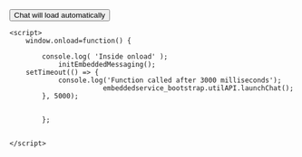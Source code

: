 <html>
	<script type='text/javascript'>
	function initEmbeddedMessaging() {
		console.log('Inside initEmbeddedMessaging');
		try {
			embeddedservice_bootstrap.settings.language = 'en_US'; // For example, enter 'en' or 'en-US'

			embeddedservice_bootstrap.init(
				'00D5g00000KLfIK',
				'Contact_Us_MIAW_deployement',
				'https://spabbaraju-231030-844-demo.my.site.com/ESWContactUsMIAWdeploy1699278255115',
				{
					scrt2URL: 'https://spabbaraju-231030-844-demo.my.salesforce-scrt.com'
				}
			);
		} catch (err) {
			console.error('Error loading Embedded Messaging: ', err);
		}
	};
</script>
<script type='text/javascript' src='https://spabbaraju-231030-844-demo.my.site.com/ESWContactUsMIAWdeploy1699278255115/assets/js/bootstrap.min.js'></script>

<button id="launchChatButton" onclick="launchChat()">
        Chat will load automatically
    </button>

    <script>
        window.onload=function() {      
        
            console.log( 'Inside onload' );
                initEmbeddedMessaging();
		setTimeout(() => {
			    console.log('Function called after 3000 milliseconds');
                           embeddedservice_bootstrap.utilAPI.launchChat();
			}, 5000);
               
                
            };
	    

    </script>

</html>
